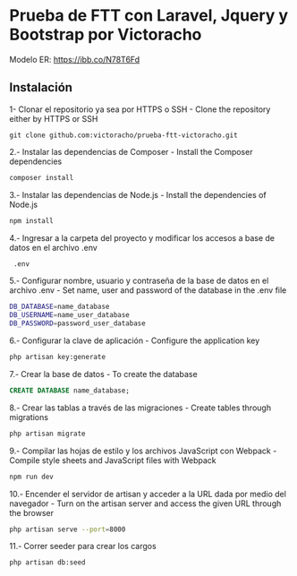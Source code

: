 # Prueba de FTT con Laravel, Jquery y Bootstrap por Victoracho

Modelo ER:
https://ibb.co/N78T6Fd

## Instalación
1- Clonar el repositorio ya sea por HTTPS o SSH - Clone the repository either by HTTPS or SSH
```
git clone github.com:victoracho/prueba-ftt-victoracho.git
```

2.- Instalar las dependencias de Composer - Install the Composer dependencies
```bash
composer install
```

3.- Instalar las dependencias de Node.js - Install the dependencies of Node.js
```bash
npm install
```

4.- Ingresar a la carpeta del proyecto y modificar los accesos a base de datos en el archivo .env
```bash
 .env
```

5.- Configurar nombre, usuario y contraseña de la base de datos en el archivo .env - Set name, user and password of the database in the .env file
```bash
DB_DATABASE=name_database
DB_USERNAME=name_user_database
DB_PASSWORD=password_user_database
```

6.- Configurar la clave de aplicación - Configure the application key

```bash
php artisan key:generate
```

7.- Crear la base de datos - To create the database
```sql
CREATE DATABASE name_database;
```

8.- Crear las tablas a través de las migraciones - Create tables through migrations
```bash
php artisan migrate
```

9.- Compilar las hojas de estilo y los archivos JavaScript con Webpack - Compile style sheets and JavaScript files with Webpack
```bash
npm run dev
```

10.- Encender el servidor de artisan y acceder a la URL dada por medio del navegador - Turn on the artisan server and access the given URL through the browser

```bash
php artisan serve --port=8000
```


11.- Correr seeder para crear los cargos

```bash
php artisan db:seed
```


